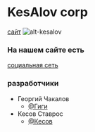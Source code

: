 # KesAlov corp
[сайт](kesalov.github.io)
![alt-kesalov](https://raw.githubusercontent.com/KesAlov/kesalov.github.com/main/08a09bf5c422ed6077f6bb233075f87d.jpg)
### На нашем сайте есть

[социальная сеть](https://kesalov.github.io/social/) 

### разработчики
+ Георгий Чакалов
  + [@Гиги](https://kesalov.github.io/social/profiles/Gigi.html)
+ Кесов Ставрос
  + [@Кесов](https://kesalov.github.io/social/profiles/kesovstavros) 
  
 
 

